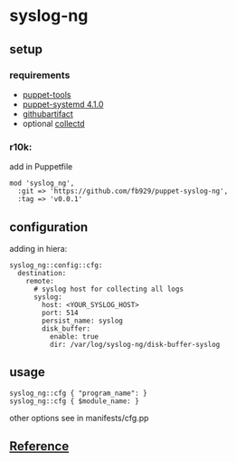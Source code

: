 # syslog-ng
## setup
### requirements
* [puppet-tools](https://github.com/fb929/puppet-tools)
* [puppet-systemd 4.1.0](https://github.com/voxpupuli/puppet-systemd)
* [githubartifact](https://github.com/fb929/puppet-githubartifact)
* optional [collectd](https://github.com/fb929/puppet-collectd)

### r10k:
add in Puppetfile
```
mod 'syslog_ng',
  :git => 'https://github.com/fb929/puppet-syslog-ng',
  :tag => 'v0.0.1'
```
## configuration
adding in hiera:
```
syslog_ng::config::cfg:
  destination:
    remote:
      # syslog host for collecting all logs
      syslog:
        host: <YOUR_SYSLOG_HOST>
        port: 514
        persist_name: syslog
        disk_buffer:
          enable: true
          dir: /var/log/syslog-ng/disk-buffer-syslog
```
## usage
```
syslog_ng::cfg { "program_name": }
syslog_ng::cfg { $module_name: }
```
other options see in manifests/cfg.pp

## [Reference](REFERENCE.md)
